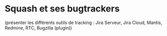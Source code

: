 # Squash et ses bugtrackers 

(présenter les différents outils de tracking : Jira Serveur, Jira Cloud, Mantis, Redmine, RTC, Bugzilla (plugin))


<!--stackedit_data:
eyJoaXN0b3J5IjpbLTkzNzg5MDQyMF19
-->